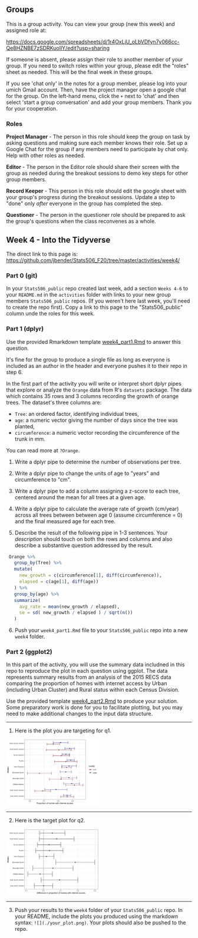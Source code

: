 ## Groups

This is a group activity. You can view your group (new this week) 
and assigned role at:

https://docs.google.com/spreadsheets/d/1r4OxLjU_oLbVDfyn7y066cc-Qe8HZNBE7zSDRKuoIlY/edit?usp=sharing

If someone is absent, please assign their role to another member of your group.
If you need to switch roles within your group, please edit the "roles" sheet
as needed. This will be the final week in these groups. 

If you see 'chat only' in the notes for a group member, please log into 
your umich Gmail account.  Then, have the project manager open a google chat 
for the group.  On the left-hand menu, click the `+` next to
'chat' and then select 'start a group conversation' and add your group members.
Thank you for your cooperation.

### Roles

**Project Manager** - The person in this role should keep the group on task
by asking questions and making sure each member knows their role.
Set up a Google Chat for the group if any members need to participate by
chat only. Help with other roles as needed.

**Editor** - The person in the Editor role should share their screen with the
group as needed during the breakout sessions to demo key steps for other group
members. 

**Record Keeper** - This person in this role should edit the google sheet 
with your group's progress during the breakout sessions. Update a step to "done"
only *after* everyone in the group has completed the step.  

**Questioner** - The person in the questioner role should be prepared to ask the
group's questions when the class reconvenes as a whole. 

## Week 4 - Into the Tidyverse

The direct link to this page is:
https://github.com/jbender/Stats506_F20/tree/master/activities/week4/

### Part 0 (git)

In your `Stats506_public` repo created last week, add a section `Weeks 4-6` to
your `README.md` in the `activities` folder with links to your new group
members `Stats506_public` repos. (If you weren't here last week, you'll
need to create the repo first). Copy a link to this page to the 
"Stats506_public" column unde the roles for this week.  

### Part 1 (dplyr)

Use the provided Rmarkdown template [week4_part1.Rmd](./week4_part1.Rmd)
to answer this question. 

It's fine for the group to produce a single file as long as everyone is
included as an author in the header and everyone pushes it to their repo in 
step 6. 

In the first part of the activity you will write or interpret short dplyr pipes
that explore or analyze the `Orange` data from R's `datasets` package. The data
which contains 35 rows and 3 columns recording the growth
of orange trees.  The dataset's three columns are:

  - `Tree`: an ordered factor, identifying individual trees, 
  - `age`: a numeric vector giving the number of days 
    since the tree was planted,
  - `circumference`: a numeric vector recording the circumference of the 
    trunk in mm. 

You can read more at `?Orange`. 

1. Write a dplyr pipe to determine the number of
observations per tree.

2. Write a dplyr pipe to change the units of age to "years" 
and circumference to "cm".
 
3. Write a dplyr pipe to add a column assigning a
z-score to each tree, centered around the mean for all trees at a given age.
 
4. Write a dplyr pipe to calculate the average rate of growth
(cm/year) across all trees between between age 0 (assume circumference = 0) and
the final measured age for each tree.

5. Describe the result of the following pipe in 1-3 sentences. Your
    *description* should touch on both the rows and columns and also describe
    a substantive question addressed by the result. 

```r
 Orange %>%
   group_by(Tree) %>%
   mutate( 
     new_growth = c(circumference[1], diff(circumference)),
     elapsed = c(age[1], diff(age))
   ) %>%
   group_by(age) %>% 
   summarize( 
     avg_rate = mean(new_growth / elapsed),
     se = sd( new_growth / elapsed ) / sqrt(n()) 
   )
```

6. Push your `week4_part1.Rmd` file to your `Stats506_public` repo into a new
   `week4` folder.  

### Part 2 (ggplot2)

In this part of the activity, you will use the summary data includned in this 
repo to reproduce the plot in each question using ggplot. The data represents
summary results from an analysis of the 2015 RECS data comparing the proportion
of homes with internet access by Urban (including Urban Cluster) and Rural
status within each Census Division. 

Use the provided template [week4_part2.Rmd](week4_part2.Rmd)
to produce your solution. Some preparatory work is done for you to facilitate
plotting, but you may need to make additional changes to the input data 
structure. 

---

1. Here is the plot you are targeting for q1.

<img src="./w4_p2_q1_plot.png" width="50%" height="50%">

---

2. Here is the target plot for q2. 

<img src="./w4_p2_q2_plot.png" width="50%" height="50%">

---

3. Push your results to the `week4` folder of your `Stats506_public` repo. 
In your README, include the plots you produced using the markdown syntax:
`![](./your_plot.png)`. Your plots should also be pushed to the repo.

